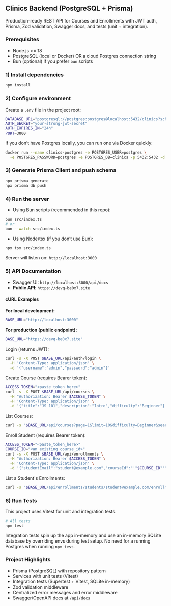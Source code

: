 ## Clinics Backend (PostgreSQL + Prisma)

Production-ready REST API for Courses and Enrollments with JWT auth, Prisma, Zod validation, Swagger docs, and tests (unit + integration).

### Prerequisites

- Node.js >= 18
- PostgreSQL (local or Docker) OR a cloud Postgres connection string
- Bun (optional) if you prefer `bun` scripts

### 1) Install dependencies

```bash
npm install
```

### 2) Configure environment

Create a `.env` file in the project root:

```bash
DATABASE_URL="postgresql://postgres:postgres@localhost:5432/clinics?schema=public"
AUTH_SECRET="your-strong-jwt-secret"
AUTH_EXPIRES_IN="24h"
PORT=3000
```

If you don’t have Postgres locally, you can run one via Docker quickly:

```bash
docker run --name clinics-postgres -e POSTGRES_USER=postgres \
  -e POSTGRES_PASSWORD=postgres -e POSTGRES_DB=clinics -p 5432:5432 -d postgres:15-alpine
```

### 3) Generate Prisma Client and push schema

```bash
npx prisma generate
npx prisma db push
```

### 4) Run the server

- Using Bun scripts (recommended in this repo):

```bash
bun src/index.ts
# or
bun --watch src/index.ts
```

- Using Node/tsx (if you don’t use Bun):

```bash
npx tsx src/index.ts
```

Server will listen on: `http://localhost:3000`

### 5) API Documentation

- Swagger UI: `http://localhost:3000/api/docs`
- **Public API**: `https://devq-be0x7.site`

#### cURL Examples

**For local development:**

```bash
BASE_URL="http://localhost:3000"
```

**For production (public endpoint):**

```bash
BASE_URL="https://devq-be0x7.site"
```

Login (returns JWT):

```bash
curl -s -X POST $BASE_URL/api/auth/login \
  -H 'Content-Type: application/json' \
  -d '{"username":"admin","password":"admin"}'
```

Create Course (requires Bearer token):

```bash
ACCESS_TOKEN="<paste_token_here>"
curl -s -X POST $BASE_URL/api/courses \
  -H "Authorization: Bearer $ACCESS_TOKEN" \
  -H 'Content-Type: application/json' \
  -d '{"title":"JS 101","description":"Intro","difficulty":"Beginner"}'
```

List Courses:

```bash
curl -s "$BASE_URL/api/courses?page=1&limit=10&difficulty=Beginner&search=js"
```

Enroll Student (requires Bearer token):

```bash
ACCESS_TOKEN="<paste_token_here>"
COURSE_ID="<an_existing_course_id>"
curl -s -X POST $BASE_URL/api/enrollments \
  -H "Authorization: Bearer $ACCESS_TOKEN" \
  -H 'Content-Type: application/json' \
  -d '{"studentEmail":"student@example.com","courseId":"'"$COURSE_ID"'"}'
```

List a Student's Enrollments:

```bash
curl -s "$BASE_URL/api/enrollments/students/student@example.com/enrollments"
```

### 6) Run Tests

This project uses Vitest for unit and integration tests.

```bash
# All tests
npm test
```

Integration tests spin up the app in-memory and use an in-memory SQLite database by overriding envs during test setup. No need for a running Postgres when running `npm test`.

### Project Highlights

- Prisma (PostgreSQL) with repository pattern
- Services with unit tests (Vitest)
- Integration tests (Supertest + Vitest, SQLite in-memory)
- Zod validation middleware
- Centralized error messages and error middleware
- Swagger/OpenAPI docs at `/api/docs`
